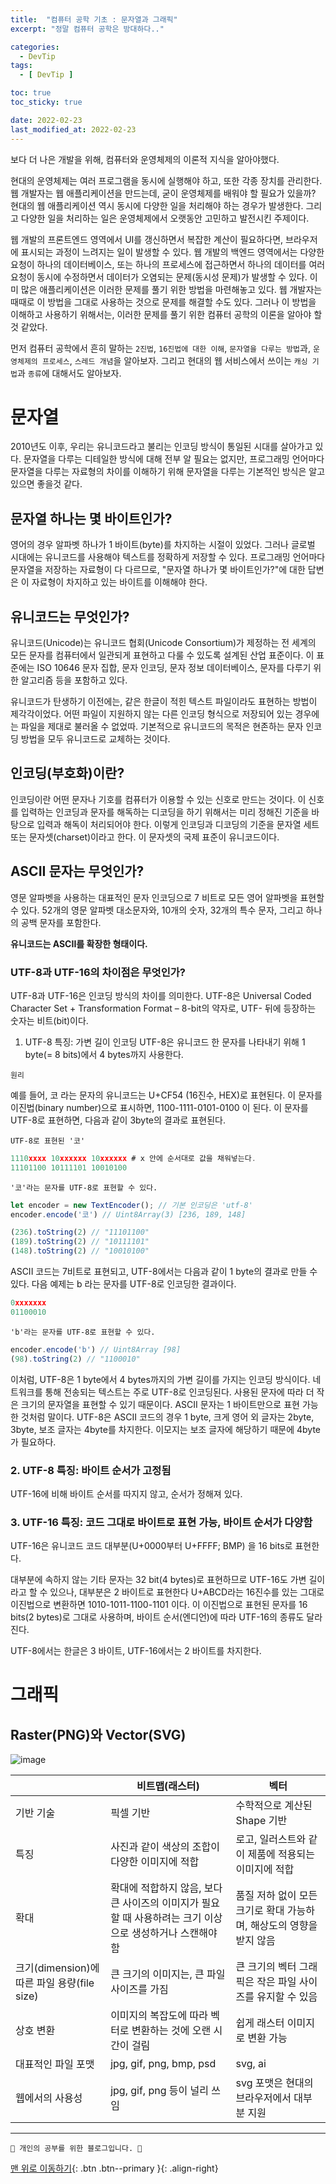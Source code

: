 ```yaml
---
title:  "컴퓨터 공학 기초 : 문자열과 그래픽"
excerpt: "정말 컴퓨터 공학은 방대하다.."

categories:
  - DevTip
tags:
  - [ DevTip ]

toc: true
toc_sticky: true

date: 2022-02-23
last_modified_at: 2022-02-23
---
```


보다 더 나은 개발을 위해, 컴퓨터와 운영체제의 이론적 지식을 알아야했다. 

현대의 운영체제는 여러 프로그램을 동시에 실행해야 하고, 또한 각종 장치를 관리한다. 웹 개발자는 웹 애플리케이션을 만드는데, 굳이 운영체제를 배워야 할 필요가 있을까? 현대의 웹 애플리케이션 역시 동시에 다양한 일을 처리해야 하는 경우가 발생한다. 그리고 다양한 일을 처리하는 일은 운영체제에서 오랫동안 고민하고 발전시킨 주제이다.

웹 개발의 프론트엔드 영역에서 UI를 갱신하면서 복잡한 계산이 필요하다면, 브라우저에 표시되는 과정이 느려지는 일이 발생할 수 있다. 웹 개발의 백엔드 영역에서는 다양한 요청이 하나의 데이터베이스, 또는 하나의 프로세스에 접근하면서 하나의 데이터를 여러 요청이 동시에 수정하면서 데이터가 오염되는 문제(동시성 문제)가 발생할 수 있다. 이미 많은 애플리케이션은 이러한 문제를 풀기 위한 방법을 마련해놓고 있다. 웹 개발자는 때때로 이 방법을 그대로 사용하는 것으로 문제를 해결할 수도 있다. 그러나 이 방법을 이해하고 사용하기 위해서는, 이러한 문제를 풀기 위한 컴퓨터 공학의 이론을 알아야 할것 같았다.

먼저 컴퓨터 공학에서 흔히 말하는 `2진법`, `16진법에 대한 이해`, `문자열을 다루는 방법`과, `운영체제의 프로세스`, `스레드 개념`을 알아보자. 그리고 현대의 웹 서비스에서 쓰이는 `캐싱 기법`과 `종류`에 대해서도 알아보자.

# 문자열

2010년도 이후, 우리는 유니코드라고 불리는 인코딩 방식이 통일된 시대를 살아가고 있다. 문자열을 다루는 디테일한 방식에 대해 전부 알 필요는 없지만, 프로그래밍 언어마다 문자열을 다루는 자료형의 차이를 이해하기 위해 문자열을 다루는 기본적인 방식은 알고 있으면 좋을것 같다.

## 문자열 하나는 몇 바이트인가?
영어의 경우 알파벳 하나가 1 바이트(byte)를 차지하는 시절이 있었다. 그러나 글로벌 시대에는 유니코드를 사용해야 텍스트를 정확하게 저장할 수 있다. 프로그래밍 언어마다 문자열을 저장하는 자료형이 다 다르므로, "문자열 하나가 몇 바이트인가?"에 대한 답변은 이 자료형이 차지하고 있는 바이트를 이해해야 한다.

## 유니코드는 무엇인가?
유니코드(Unicode)는 유니코드 협회(Unicode Consortium)가 제정하는 전 세계의 모든 문자를 컴퓨터에서 일관되게 표현하고 다룰 수 있도록 설계된 산업 표준이다. 이 표준에는 ISO 10646 문자 집합, 문자 인코딩, 문자 정보 데이터베이스, 문자를 다루기 위한 알고리즘 등을 포함하고 있다.

유니코드가 탄생하기 이전에는, 같은 한글이 적힌 텍스트 파일이라도 표현하는 방법이 제각각이었다. 어떤 파일이 지원하지 않는 다른 인코딩 형식으로 저장되어 있는 경우에는 파일을 제대로 불러올 수 없었따. 기본적으로 유니코드의 목적은 현존하는 문자 인코딩 방법을 모두 유니코드로 교체하는 것이다.

## 인코딩(부호화)이란?
인코딩이란 어떤 문자나 기호를 컴퓨터가 이용할 수 있는 신호로 만드는 것이다.
이 신호를 입력하는 인코딩과 문자를 해독하는 디코딩을 하기 위해서는 미리 정해진 기준을 바탕으로 입력과 해독이 처리되어야 한다.
이렇게 인코딩과 디코딩의 기준을 문자열 세트 또는 문자셋(charset)이라고 한다. 이 문자셋의 국제 표준이 유니코드이다.

## ASCII 문자는 무엇인가?
영문 알파벳을 사용하는 대표적인 문자 인코딩으로 7 비트로 모든 영어 알파벳을 표현할 수 있다. 52개의 영문 알파벳 대소문자와, 10개의 숫자, 32개의 특수 문자, 그리고 하나의 공백 문자를 포함한다.

**유니코드는 ASCII를 확장한 형태이다.**

### UTF-8과 UTF-16의 차이점은 무엇인가?
UTF-8과 UTF-16은 인코딩 방식의 차이를 의미한다. UTF-8은 Universal Coded Character Set + Transformation Format – 8-bit의 약자로, UTF- 뒤에 등장하는 숫자는 비트(bit)이다.

1. UTF-8 특징: 가변 길이 인코딩
UTF-8은 유니코드 한 문자를 나타내기 위해 1 byte(= 8 bits)에서 4 bytes까지 사용한다.

`원리`

예를 들어, 코 라는 문자의 유니코드는 U+CF54 (16진수, HEX)로 표현된다. 이 문자를 이진법(binary number)으로 표시하면, 1100-1111-0101-0100 이 된다. 이 문자를 UTF-8로 표현하면, 다음과 같이 3byte의 결과로 표현된다.

`UTF-8로 표현된 '코'`
```js
1110xxxx 10xxxxxx 10xxxxxx # x 안에 순서대로 값을 채워넣는다.
11101100 10111101 10010100
```
 `'코'라는 문자를 UTF-8로 표현할 수 있다.`
```js
let encoder = new TextEncoder(); // 기본 인코딩은 'utf-8'
encoder.encode('코') // Uint8Array(3) [236, 189, 148]

(236).toString(2) // "11101100"
(189).toString(2) // "10111101"
(148).toString(2) // "10010100"
```

ASCII 코드는 7비트로 표현되고, UTF-8에서는 다음과 같이 1 byte의 결과로 만들 수 있다. 다음 예제는 b 라는 문자를 UTF-8로 인코딩한 결과이다.

```js
0xxxxxxx
01100010 
```

`'b'라는 문자를 UTF-8로 표현할 수 있다.`
```js
encoder.encode('b') // Uint8Array [98]
(98).toString(2) // "1100010"
```

이처럼, UTF-8은 1 byte에서 4 bytes까지의 가변 길이를 가지는 인코딩 방식이다. 네트워크를 통해 전송되는 텍스트는 주로 UTF-8로 인코딩된다. 사용된 문자에 따라 더 작은 크기의 문자열을 표현할 수 있기 때문이다. ASCII 문자는 1 바이트만으로 표현 가능한 것처럼 말이다.
UTF-8은 ASCII 코드의 경우 1 byte, 크게 영어 외 글자는 2byte, 3byte, 보조 글자는 4byte를 차지한다. 이모지는 보조 글자에 해당하기 때문에 4byte가 필요하다.

### 2. UTF-8 특징: 바이트 순서가 고정됨
UTF-16에 비해 바이트 순서를 따지지 않고, 순서가 정해져 있다.

### 3. UTF-16 특징: 코드 그대로 바이트로 표현 가능, 바이트 순서가 다양함
UTF-16은 유니코드 코드 대부분(U+0000부터 U+FFFF; BMP) 을 16 bits로 표현한다.

대부분에 속하지 않는 기타 문자는 32 bit(4 bytes)로 표현하므로 UTF-16도 가변 길이라고 할 수 있으나, 대부분은 2 바이트로 표현한다
U+ABCD라는 16진수를 있는 그대로 이진법으로 변환하면 1010-1011-1100-1101 이다. 이 이진법으로 표현된 문자를 16 bits(2 bytes)로 그대로 사용하며, 바이트 순서(엔디언)에 따라 UTF-16의 종류도 달라진다.

UTF-8에서는 한글은 3 바이트, UTF-16에서는 2 바이트를 차지한다.

# 그래픽

## Raster(PNG)와 Vector(SVG)
![image](https://user-images.githubusercontent.com/85049368/155313200-059e328b-1da8-4dbd-825c-d4b5e6eeacef.png)


||비트맵(래스터)|벡터|
|---|---|---|
|기반 기술|픽셀 기반 |수학적으로 계산된 Shape 기반 |
|특징|사진과 같이 색상의 조합이 다양한 이미지에 적합 |로고, 일러스트와 같이 제품에 적용되는 이미지에 적합 |
|확대|	확대에 적합하지 않음, 보다 큰 사이즈의 이미지가 필요할 때 사용하려는 크기 이상으로 생성하거나 스캔해야 함 |품질 저하 없이 모든 크기로 확대 가능하며, 해상도의 영향을 받지 않음 |
|크기(dimension)에 따른 파일 용량(file size)|	큰 크기의 이미지는, 큰 파일 사이즈를 가짐 |	큰 크기의 벡터 그래픽은 작은 파일 사이즈를 유지할 수 있음 |
|상호 변환|	이미지의 복잡도에 따라 벡터로 변환하는 것에 오랜 시간이 걸림 |쉽게 래스터 이미지로 변환 가능 |
|대표적인 파일 포맷|	jpg, gif, png, bmp, psd |	svg, ai |
|웹에서의 사용성|jpg, gif, png 등이 널리 쓰임 |svg 포맷은 현대의 브라우저에서 대부분 지원 |



***
    🐶 개인의 공부를 위한 블로그입니다. 🐶

[맨 위로 이동하기](#){: .btn .btn--primary }{: .align-right}

